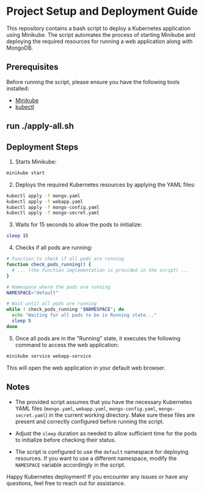 # Project Setup and Deployment Guide

This repository contains a bash script to deploy a Kubernetes application using Minikube. The script automates the process of starting Minikube and deploying the required resources for running a web application along with MongoDB.

## Prerequisites

Before running the script, please ensure you have the following tools installed:

- [Minikube](https://minikube.sigs.k8s.io/docs/start/)
- [kubectl](https://kubernetes.io/docs/tasks/tools/install-kubectl/)

## run ./apply-all.sh

## Deployment Steps

1. Starts Minikube:

```bash
minikube start
```

2. Deploys the required Kubernetes resources by applying the YAML files:

```bash
kubectl apply -f mongo.yaml
kubectl apply -f webapp.yaml
kubectl apply -f mongo-config.yaml
kubectl apply -f mongo-secret.yaml
```

3. Waits for 15 seconds to allow the pods to initialize:

```bash
sleep 15
```

4. Checks if all pods are running:

```bash
# Function to check if all pods are running
function check_pods_running() {
  # ... (the function implementation is provided in the script) ...
}

# Namespace where the pods are running
NAMESPACE="default"

# Wait until all pods are running
while ! check_pods_running "$NAMESPACE"; do
  echo "Waiting for all pods to be in Running state..."
  sleep 5
done
```

5. Once all pods are in the "Running" state, it executes the following command to access the web application:

```bash
minikube service webapp-service
```

This will open the web application in your default web browser.

## Notes

- The provided script assumes that you have the necessary Kubernetes YAML files (`mongo.yaml`, `webapp.yaml`, `mongo-config.yaml`, `mongo-secret.yaml`) in the current working directory. Make sure these files are present and correctly configured before running the script.

- Adjust the `sleep` duration as needed to allow sufficient time for the pods to initialize before checking their status.

- The script is configured to use the `default` namespace for deploying resources. If you want to use a different namespace, modify the `NAMESPACE` variable accordingly in the script.

Happy Kubernetes deployment! If you encounter any issues or have any questions, feel free to reach out for assistance.
